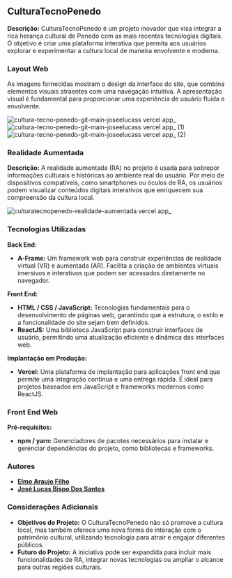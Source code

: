 ## CulturaTecnoPenedo

**Descrição:** CulturaTecnoPenedo é um projeto inovador que visa integrar a rica herança cultural de Penedo com as mais recentes tecnologias digitais. O objetivo é criar uma plataforma interativa que permita aos usuários explorar e experimentar a cultura local de maneira envolvente e moderna.

### Layout Web

As imagens fornecidas mostram o design da interface do site, que combina elementos visuais atraentes com uma navegação intuitiva. A apresentação visual é fundamental para proporcionar uma experiência de usuário fluida e envolvente.

![cultura-tecno-penedo-git-main-joseelucass vercel app_](https://github.com/JoseeLucass/CulturaTecnoPenedo/assets/131500108/c8fc62ef-8bfc-4853-825d-c82899022042)
![cultura-tecno-penedo-git-main-joseelucass vercel app_ (1)](https://github.com/JoseeLucass/CulturaTecnoPenedo/assets/131500108/e5896bed-0732-4963-ba88-019c165605a3)
![cultura-tecno-penedo-git-main-joseelucass vercel app_ (2)](https://github.com/JoseeLucass/CulturaTecnoPenedo/assets/131500108/b4fb412a-36c4-4932-a7d6-3958e4209a72)

### Realidade Aumentada

**Descrição:** A realidade aumentada (RA) no projeto é usada para sobrepor informações culturais e históricas ao ambiente real do usuário. Por meio de dispositivos compatíveis, como smartphones ou óculos de RA, os usuários podem visualizar conteúdos digitais interativos que enriquecem sua compreensão da cultura local.

![culturatecnopenedo-realidade-aumentada vercel app_](https://github.com/JoseeLucass/CulturaTecnoPenedo/assets/131500108/49906111-fbf7-4bef-a855-aa29644d1824)

### Tecnologias Utilizadas

**Back End:**
- **A-Frame:** Um framework web para construir experiências de realidade virtual (VR) e aumentada (AR). Facilita a criação de ambientes virtuais imersivos e interativos que podem ser acessados diretamente no navegador.

**Front End:**
- **HTML / CSS / JavaScript:** Tecnologias fundamentais para o desenvolvimento de páginas web, garantindo que a estrutura, o estilo e a funcionalidade do site sejam bem definidos.
- **ReactJS:** Uma biblioteca JavaScript para construir interfaces de usuário, permitindo uma atualização eficiente e dinâmica das interfaces web.

**Implantação em Produção:**
- **Vercel:** Uma plataforma de implantação para aplicações front end que permite uma integração contínua e uma entrega rápida. É ideal para projetos baseados em JavaScript e frameworks modernos como ReactJS.

### Front End Web

**Pré-requisitos:**
- **npm / yarn:** Gerenciadores de pacotes necessários para instalar e gerenciar dependências do projeto, como bibliotecas e frameworks.

### Autores

- **[Elmo Araujo Filho](https://github.com/elmoaraujo)** 
- **[José Lucas Bispo Dos Santos](https://github.com/JoseeLucass)** 

### Considerações Adicionais

- **Objetivos do Projeto:** O CulturaTecnoPenedo não só promove a cultura local, mas também oferece uma nova forma de interação com o patrimônio cultural, utilizando tecnologia para atrair e engajar diferentes públicos.
- **Futuro do Projeto:** A iniciativa pode ser expandida para incluir mais funcionalidades de RA, integrar novas tecnologias ou ampliar o alcance para outras regiões culturais.
